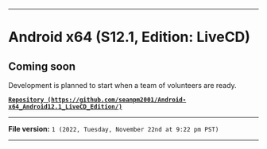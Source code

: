 
***

# Android x64 (S12.1, Edition: LiveCD)

## Coming soon

Development is planned to start when a team of volunteers are ready.

**[`Repository (https://github.com/seanpm2001/Android-x64_Android12.1_LiveCD_Edition/)`](https://github.com/seanpm2001/Android-x64_Android12.1_LiveCD_Edition/)**

***

**File version:** `1 (2022, Tuesday, November 22nd at 9:22 pm PST)`

***
